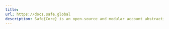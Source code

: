 ```yaml
---
title: 
url: https://docs.safe.global
description: Safe{Core} is an open-source and modular account abstraction stack. Learn about its features and how to use it.
---
```



